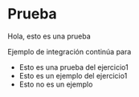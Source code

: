# Prueba

Hola, esto es una prueba

Ejemplo de integración continúa para

* Esto es una prueba del ejercicio1
* Esto es un ejemplo del ejercicio1
* Esto no es un ejemplo

